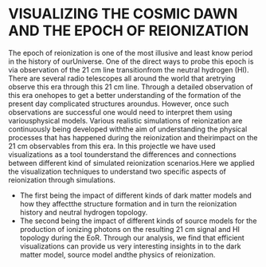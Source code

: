 # VISUALIZING THE COSMIC DAWN AND THE EPOCH OF REIONIZATION
The epoch of reionization is one of the most illusive and least know period in the history of ourUniverse. One of the direct ways to probe this epoch is via observation of the 21 cm line transitionfrom the neutral hydrogen (HI). There are several radio telescopes all around the world that aretrying observe this era through this 21 cm line.  Through a detailed observation of this era onehopes to get a better understanding of the formation of the present day complicated structures aroundus. However, once such observations are successful one would need to interpret them using variousphysical models. Various realistic simulations of reionization are continuously being developed withthe aim of understanding the physical processes that has happened during the reionization and theirimpact on the 21 cm observables from this era. In this projectIe we have used visualizations as a tool tounderstand the differences and connections between different kind of simulated reionization scenarios.Here we applied the visualization techniques to understand two specific aspects of reionization through simulations. 
* The first being the impact of different kinds of dark matter models and how they affectthe structure formation and in turn the reionization history and neutral hydrogen topology. 
* The second being the impact of different kinds of source models for the production of ionizing photons on the resulting 21 cm signal and HI topology during the EoR. Through our analysis, we find that efficient visualizations can provide us very interesting insights in to the dark matter model, source model andthe physics of reionization.
